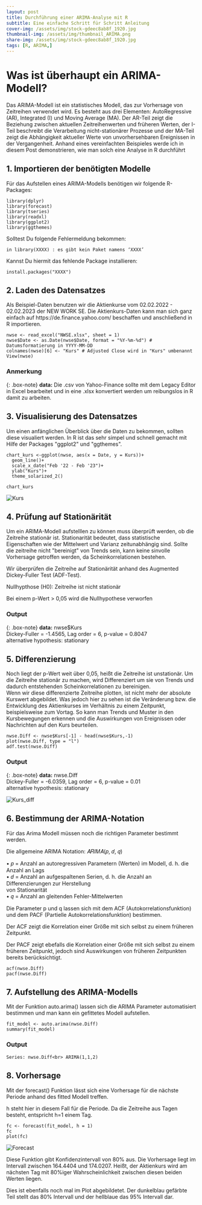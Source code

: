 ```yaml
---
layout: post
title: Durchführung einer ARIMA-Analyse mit R
subtitle: Eine einfache Schritt für Schritt Anleitung
cover-img: /assets/img/stock-gdeec8ab8f_1920.jpg
thumbnail-img: /assets/img/thumbnail_ARIMA.png
share-img: /assets/img/stock-gdeec8ab8f_1920.jpg
tags: [R, ARIMA,]
---
```

<h1>Was ist überhaupt ein ARIMA-Modell?</h1>
Das ARIMA-Modell ist ein statistisches Modell, das zur Vorhersage von Zeitreihen verwendet wird. Es besteht aus drei Elementen: AutoRegressive (AR), Integrated (I) und Moving Average (MA). Der AR-Teil zeigt die Beziehung zwischen aktuellen Zeitreihenwerten und früheren Werten, der I-Teil beschreibt die Verarbeitung nicht-stationärer Prozesse und der MA-Teil zeigt die Abhängigkeit aktueller Werte von unvorhersehbaren Ereignissen in der Vergangenheit.
Anhand eines vereinfachten Beispieles werde ich in diesem Post demonstrieren, wie man solch eine Analyse in R durchführt
<h2>1. Importieren der benötigten Modelle</h2>
Für das Aufstellen eines ARIMA-Modells benötigen wir folgende R-Packages:

~~~
library(dplyr)
library(forecast)
library(tseries)
library(readxl)
library(ggplot2)
library(ggthemes)
~~~

Solltest Du folgende Fehlermeldung bekommen:

    in library(XXXX) : es gibt kein Paket namens ‘XXXX’

Kannst Du hiermit das fehlende Package installieren:
~~~
install.packages("XXXX")
~~~

<h2>2. Laden des Datensatzes</h2>
Als Beispiel-Daten benutzen wir die Aktienkurse vom 02.02.2022 - 02.02.2023 der NEW WORK SE. Die Aktienkurs-Daten kann man sich ganz einfach auf https://de.finance.yahoo.com/ beschaffen und anschließend in R importieren.

~~~
nwse <- read_excel("NWSE.xlsx", sheet = 1)
nwse$Date <- as.Date(nwse$Date, format = "%Y-%m-%d") # Datumsformatierung in YYYY-MM-DD
colnames(nwse)[6] <- "Kurs" # Adjusted Close wird in "Kurs" umbenannt
View(nwse)
~~~

### Anmerkung

{: .box-note}
**data:** Die .csv von Yahoo-Finance sollte mit dem Legacy Editor in Excel bearbeitet und in eine .xlsx konvertiert werden um reibungslos in R damit zu arbeiten.

<h2>3. Visualisierung des Datensatzes</h2>
Um einen anfänglichen Überblick über die Daten zu bekommen, sollten diese visualiert werden. In R ist das sehr simpel und schnell gemacht mit Hilfe der Packages "ggplot2" und "ggthemes".

~~~
chart_kurs <-ggplot(nwse, aes(x = Date, y = Kurs))+ 
  geom_line()+
  scale_x_date("Feb '22 - Feb '23")+
  ylab("Kurs")+
  theme_solarized_2()

chart_kurs
~~~


![Kurs](/assets/img/Rplot.png)

<h2>4. Prüfung auf Stationärität</h2>

Um ein ARIMA-Modell aufstelllen zu können muss überprüft werden, ob die Zeitreihe stationär ist. Stationarität bedeutet, dass statistische Eigenschaften wie der Mittelwert und Varianz zeitunabhängig sind. Sollte die zeitreihe nicht "bereinigt" von Trends sein, kann keine sinvolle Vorhersage getroffen werden, da Scheinkorrelationen bestehen.

Wir überprüfen die Zeitreihe auf Stationärität anhand des Augmented Dickey-Fuller Test (ADF-Test).

Nullhypthose (H0): Zeitreihe ist nicht stationär

Bei einem p-Wert > 0,05 wird die Nullhypothese verworfen

### Output

{: .box-note}
**data:** nwse$Kurs <br> Dickey-Fuller = -1.4565, Lag order = 6, p-value = 0.8047 <br> alternative hypothesis: stationary

<h2>5. Differenzierung</h2>
Noch liegt der p-Wert weit über 0,05, heißt die Zeitreihe ist unstationär. Um die Zeitreihe stationär zu machen, wird Differenziert um sie von Trends und dadurch entstehenden Scheinkorrelationen zu bereinigen. <br> Wenn wir diese differenzierte Zeitreihe plotten, ist nicht mehr der absolute Kurswert abgebildet. Was jedoch hier zu sehen ist die Veränderung bzw. die Entwicklung des Aktienkurses im Verhältnis zu einem Zeitpunkt, beispielsweise zum Vortag. So kann man Trends und Muster in den Kursbewegungen erkennen und die Auswirkungen von Ereignissen oder Nachrichten auf den Kurs beurteilen.

~~~
nwse.Diff <- nwse$Kurs[-1] - head(nwse$Kurs,-1)
plot(nwse.Diff, type = "l")
adf.test(nwse.Diff)
~~~
### Output

{: .box-note}
**data:** nwse.Diff <br> Dickey-Fuller = -6.0359, Lag order = 6, p-value = 0.01 <br> alternative hypothesis: stationary

![Kurs_diff](/assets/img/diff_plot.png)

## 6. Bestimmung der ARIMA-Notation

Für das Arima Modell müssen noch die richtigen Parameter bestimmt werden.

Die allgemeine ARIMA Notation: 𝐴𝑅𝐼𝑀𝐴(𝑝, 𝑑, 𝑞)

• 𝑝 = Anzahl an autoregressiven Parametern (Werten) im Modell, d. h. die Anzahl an Lags\
• 𝑑 = Anzahl an aufgespaltenen Serien, d. h. die Anzahl an Differenzierungen zur Herstellung\
von Stationarität\
• 𝑞 = Anzahl an gleitenden Fehler-Mittelwerten

Die Parameter p und q lassen sich mit dem ACF (Autokorrelationsfunktion) und dem PACF (Partielle Autokorrelationsfunktion) bestimmen.

Der ACF zeigt die Korrelation einer Größe mit sich selbst zu einem früheren Zeitpunkt.

Der PACF zeigt ebefalls die Korrelation einer Größe mit sich selbst zu einem früheren Zeitpunkt, jedoch sind Auswirkungen von früheren Zeitpunkten bereits             berücksichtigt.

    acf(nwse.Diff)
    pacf(nwse.Diff)

## 7. Aufstellung des ARIMA-Modells

Mit der Funktion auto.arima() lassen sich die ARIMA Parameter automatisiert bestimmen und man kann ein gefittetes Modell aufstellen.

    fit_model <- auto.arima(nwse.Diff)
    summary(fit_model)

### Output
    Series: nwse.Diff<br> ARIMA(1,1,2) 


## 8.  Vorhersage

Mit der forecast() Funktion lässt sich eine Vorhersage für die nächste Periode anhand des fitted Modell treffen.

h steht hier in diesem Fall für die Periode. Da die Zeitreihe aus Tagen besteht, entspricht h=1 einem Tag.

    fc <- forecast(fit_model, h = 1)
    fc
    plot(fc)

![Forecast](/assets/img/forecast.png)

Diese Funktion gibt Konfidenzintervall von 80% aus. Die Vorhersage liegt im Intervall zwischen 164.4404 und 174.0207. Heißt, der Aktienkurs wird am nächsten Tag mit 80%iger Wahrscheinlichkeit zwischen diesen beiden Werten liegen.

Dies ist ebenfalls noch mal im Plot abgebildetet. Der dunkelblau gefärbte Teil stellt das 80% Intervall und der hellblaue das 95% Intervall dar.


